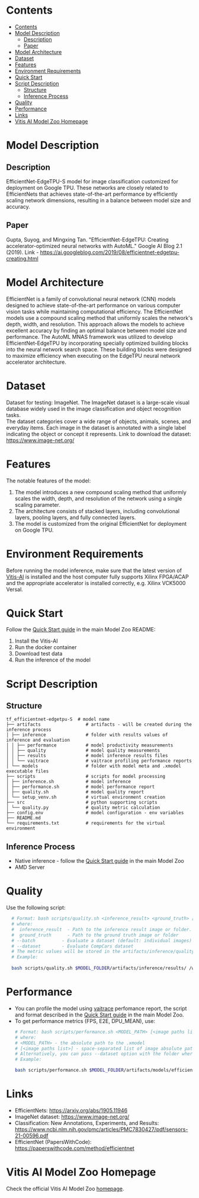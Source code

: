 ﻿# Contents

- [Contents](#contents)
- [Model Description](#model-description)
  - [Description](#description)
  - [Paper](#paper)
- [Model Architecture](#model-architecture)
- [Dataset](#dataset)
- [Features](#features)
- [Environment Requirements](#environment-requirements)
- [Quick Start](#quick-start)
- [Script Description](#script-description)
  - [Structure](#structure)
  - [Inference Process](#inference-process)
- [Quality](#quality)
- [Performance](#performance)
- [Links](#links)
- [Vitis AI Model Zoo Homepage](#vitis-ai-model-zoo-homepage)

# Model Description

## Description

EfficientNet-EdgeTPU-S model for image classification customized for deployment on Google TPU. These networks are closely related to EfficientNets
that achieves state-of-the-art performance by efficiently scaling network dimensions, resulting in a balance between model size and accuracy. 

## Paper
 Gupta, Suyog, and Mingxing Tan. "EfficientNet-EdgeTPU: Creating accelerator-optimized neural networks with AutoML." Google AI Blog 2.1 (2019).
 Link - https://ai.googleblog.com/2019/08/efficientnet-edgetpu-creating.html

# Model Architecture
EfficientNet is a family of convolutional neural network (CNN) models designed to achieve state-of-the-art performance on various computer vision tasks while maintaining computational efficiency.
The EfficientNet models use a compound scaling method that uniformly scales the network's depth, width, and resolution.
This approach allows the models to achieve excellent accuracy by finding an optimal balance between model size and performance.
The AutoML MNAS framework was utilized to develop EfficientNet-EdgeTPU by incorporating specially optimized building blocks 
into the neural network search space. These building blocks were designed to maximize efficiency when executing on the EdgeTPU 
neural network accelerator architecture.
# Dataset

Dataset for testing: ImageNet. The ImageNet dataset is a large-scale visual database widely used in the image classification and object recognition tasks. <br>
The dataset categories cover a wide range of objects, animals, scenes, and everyday items. Each image in the dataset is annotated with a single label indicating the object or concept it represents.
Link to download the  dataset: https://www.image-net.org/

# Features

The notable features of the model:

1. The model introduces a new compound scaling method that uniformly scales the width, depth, and resolution of the network using a single scaling parameter.
2. The architecture consists of stacked layers, including convolutional layers, pooling layers, and fully connected layers.
3. The model is customized from the original EfficientNet for deployment on Google TPU.

# Environment Requirements

Before running the model inference, make sure that the latest version of
[Vitis-AI](https://xilinx.github.io/Vitis-AI/docs/install/install.html) is installed and the host computer fully supports
Xilinx FPGA/ACAP and the appropriate accelerator is installed correctly, e.g. Xilinx VCK5000 Versal.

# Quick Start

Follow the [Quick Start guide](../../../README.md#quick-start) in the main Model Zoo README:

1. Install the Vitis-AI
2. Run the docker container
3. Download test data
4. Run the inference of the model

# Script Description

## Structure

```text
tf_efficientnet-edgetpu-S  # model name  
├── artifacts                 # artifacts - will be created during the inference process
│ ├── inference               # folder with results values of inference and evaluation
│ │ ├── performance           # model productivity measurements
│ │ ├── quality               # model quality measurements
│ │ ├── results               # model inference results files
│ │ └── vaitrace              # vaitrace profiling performance reports
│ └── models                  # folder with model meta and .xmodel executable files
├── scripts                   # scripts for model processing 
│ ├── inference.sh            # model inference
│ ├── performance.sh          # model performance report
│ ├── quality.sh              # model quality report
│ └── setup_venv.sh           # virtual environment creation
├── src                       # python supporting scripts
│ └── quality.py              # quality metric calculation
├── config.env                # model configuration - env variables
├── README.md
└── requirements.txt          # requirements for the virtual environment
```

## Inference Process

- Native inference - follow the [Quick Start guide](../../../README.md#quick-start) in the main Model Zoo
- AMD Server

# Quality

Use the following script:

```bash
  # Format: bash scripts/quality.sh <inference_result> <ground_truth> [--batch] [--dataset]
  # where:
  #  inference_result  - Path to the inference result image or folder.
  #  ground_truth      - Path to the ground truth image or folder
  # --batch          - Evaluate a dataset (default: individual images)
  # --dataset        - Evaluate CompCars dataset
  # The metric values will be stored in the artifacts/inference/quality/metrics.txt file
  # Example:
  
  bash scripts/quality.sh $MODEL_FOLDER/artifacts/inference/results/ /workspace/Vitis-AI-Library/samples/classification/images/ --batch
```

# Performance

- You can profile the model using [vaitrace](https://docs.xilinx.com/r/en-US/ug1414-vitis-ai/Starting-a-Simple-Trace-with-vaitrace) perfomance report,
  the script and format described in the [Quick Start guide](../../../README.md#vaitrace) in the main Model Zoo.
- To get performance metrics (FPS, E2E, DPU_MEAN), use:
  ```bash
  # Format: bash scripts/performance.sh <MODEL_PATH> [<image paths list>]
  # where:
  # <MODEL_PATH> - the absolute path to the .xmodel
  # [<image paths list>] - space-separated list of image absolute paths
  # Alternatively, you can pass --dataset option with the folder where images are stored.
  # Example:
  
  bash scripts/performance.sh $MODEL_FOLDER/artifacts/models/efficientNet-edgetpu-S_tf/efficientNet-edgetpu-S_tf.xmodel --dataset /workspace/Vitis-AI-Library/samples/classification/images/
  ```


# Links

- EfficientNets: https://arxiv.org/abs/1905.11946
- ImageNet dataset: https://www.image-net.org/
- Classification: New Annotations, Experiments, and Results: https://www.ncbi.nlm.nih.gov/pmc/articles/PMC7830427/pdf/sensors-21-00596.pdf
- EfficientNet (PapersWithCode): https://paperswithcode.com/method/efficientnet

# Vitis AI Model Zoo Homepage

Check the official Vitis AI Model Zoo [homepage](https://github.com/Xilinx/Vitis-AI/tree/master/model_zoo).

